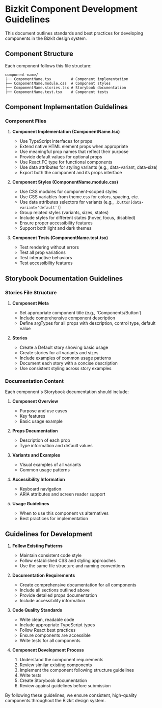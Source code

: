 # Bizkit Component Development Guidelines

This document outlines standards and best practices for developing components in the Bizkit design system.

## Component Structure

Each component follows this file structure:

```
component-name/
├── ComponentName.tsx         # Component implementation
├── ComponentName.module.css  # Component styles
├── ComponentName.stories.tsx # Storybook documentation
├── ComponentName.test.tsx    # Component tests
```

## Component Implementation Guidelines

### Component Files

1. **Component Implementation (ComponentName.tsx)**
   - Use TypeScript interfaces for props
   - Extend native HTML element props when appropriate
   - Use meaningful prop names that reflect their purpose
   - Provide default values for optional props
   - Use React.FC type for functional components
   - Use data attributes for styling variants (e.g., data-variant, data-size)
   - Export both the component and its props interface

2. **Component Styles (ComponentName.module.css)**
   - Use CSS modules for component-scoped styles
   - Use CSS variables from theme.css for colors, spacing, etc.
   - Use data attributes selectors for variants (e.g., `.button[data-variant='default']`)
   - Group related styles (variants, sizes, states)
   - Include styles for different states (hover, focus, disabled)
   - Ensure proper accessibility features
   - Support both light and dark themes

3. **Component Tests (ComponentName.test.tsx)**
   - Test rendering without errors
   - Test all prop variations
   - Test interactive behaviors
   - Test accessibility features

## Storybook Documentation Guidelines

### Stories File Structure

1. **Component Meta**
   - Set appropriate component title (e.g., 'Components/Button')
   - Include comprehensive component description
   - Define argTypes for all props with description, control type, default value

2. **Stories**
   - Create a Default story showing basic usage
   - Create stories for all variants and sizes
   - Include examples of common usage patterns
   - Document each story with a concise description
   - Use consistent styling across story examples

### Documentation Content

Each component's Storybook documentation should include:

1. **Component Overview**
   - Purpose and use cases
   - Key features
   - Basic usage example

2. **Props Documentation**
   - Description of each prop
   - Type information and default values

3. **Variants and Examples**
   - Visual examples of all variants
   - Common usage patterns

4. **Accessibility Information**
   - Keyboard navigation
   - ARIA attributes and screen reader support

5. **Usage Guidelines**
   - When to use this component vs alternatives
   - Best practices for implementation

## Guidelines for Development

1. **Follow Existing Patterns**
   - Maintain consistent code style
   - Follow established CSS and styling approaches
   - Use the same file structure and naming conventions

2. **Documentation Requirements**
   - Create comprehensive documentation for all components
   - Include all sections outlined above
   - Provide detailed props documentation
   - Include accessibility information

3. **Code Quality Standards**
   - Write clean, readable code
   - Include appropriate TypeScript types
   - Follow React best practices
   - Ensure components are accessible
   - Write tests for all components

4. **Component Development Process**
   1. Understand the component requirements
   2. Review similar existing components
   3. Implement the component following structure guidelines
   4. Write tests
   5. Create Storybook documentation
   6. Review against guidelines before submission

By following these guidelines, we ensure consistent, high-quality components throughout the Bizkit design system.
